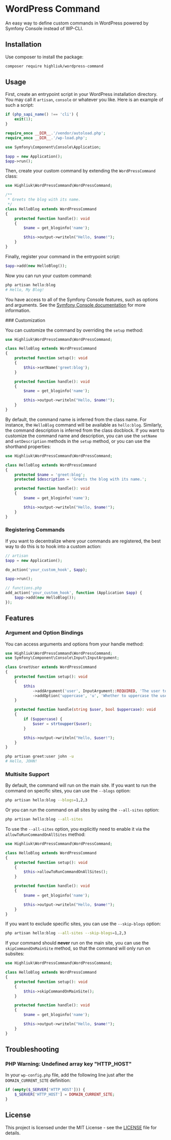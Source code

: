 # WordPress Command

An easy way to define custom commands in WordPress powered by Symfony Console instead of WP-CLI.

## Installation

Use composer to install the package:

```bash
composer require highliuk/wordpress-command
```

## Usage

First, create an entrypoint script in your WordPress installation directory. You may call it `artisan`, `console` or whatever you like. Here is an example of such a script:

```php
if (php_sapi_name() !== 'cli') {
    exit(1);
}

require_once __DIR__.'/vendor/autoload.php';
require_once __DIR__.'/wp-load.php';

use Symfony\Component\Console\Application;

$app = new Application();
$app->run();
```

Then, create your custom command by extending the `WordPressCommand` class:

```php
use Highliuk\WordPressCommand\WordPressCommand;

/**
 * Greets the blog with its name.
 */
class HelloBlog extends WordPressCommand
{
    protected function handle(): void
    {
        $name = get_bloginfo('name');

        $this->output->writeln("Hello, $name!");
    }
}
```

Finally, register your command in the entrypoint script:

```php
$app->add(new HelloBlog());
```

Now you can run your custom command:

```bash
php artisan hello:blog
# Hello, My Blog!
```

You have access to all of the Symfony Console features, such as options and arguments. See the [Symfony Console documentation](https://symfony.com/doc/current/components/console.html) for more information.

### Customization

You can customize the command by overriding the `setup` method:

```php
use Highliuk\WordPressCommand\WordPressCommand;

class HelloBlog extends WordPressCommand
{
    protected function setup(): void
    {
        $this->setName('greet:blog');
    }

    protected function handle(): void
    {
        $name = get_bloginfo('name');

        $this->output->writeln("Hello, $name!");
    }
}
```

By default, the command name is inferred from the class name. For instance, the `HelloBlog` command will be available as `hello:blog`. Similarly, the command description is inferred from the class docblock. If you want to customize the command name and description, you can use the `setName` and `setDescription` methods in the `setup` method, or you can use the shorthand properties:

```php
use Highliuk\WordPressCommand\WordPressCommand;

class HelloBlog extends WordPressCommand
{
    protected $name = 'greet:blog';
    protected $description = 'Greets the blog with its name.';

    protected function handle(): void
    {
        $name = get_bloginfo('name');

        $this->output->writeln("Hello, $name!");
    }
}
```

### Registering Commands

If you want to decentralize where your commands are registered, the best way to do this is to hook into a custom action:

```php
// artisan
$app = new Application();

do_action('your_custom_hook', $app);

$app->run();

// functions.php
add_action('your_custom_hook', function (Application $app) {
    $app->add(new HelloBlog());
});
```

## Features

### Argument and Option Bindings

You can access arguments and options from your handle method:

```php
use Highliuk\WordPressCommand\WordPressCommand;
use Symfony\Component\Console\Input\InputArgument;

class GreetUser extends WordPressCommand
{
    protected function setup(): void
    {
        $this
            ->addArgument('user', InputArgument::REQUIRED, 'The user to greet')
            ->addOption('uppercase', 'u', 'Whether to uppercase the user name');
    }

    protected function handle(string $user, bool $uppercase): void
    {
        if ($uppercase) {
            $user = strtoupper($user);
        }

        $this->output->writeln("Hello, $user!");
    }
}
```

```bash
php artisan greet:user john -u
# Hello, JOHN!
```

### Multisite Support

By default, the command will run on the main site. If you want to run the command on specific sites, you can use the `--blogs` option:

```bash
php artisan hello:blog --blogs=1,2,3
```

Or you can run the command on all sites by using the `--all-sites` option:

```bash
php artisan hello:blog --all-sites
```

To use the `--all-sites` option, you explicitly need to enable it via the `allowToRunCommandOnAllSites` method:

```php
use Highliuk\WordPressCommand\WordPressCommand;

class HelloBlog extends WordPressCommand
{
    protected function setup(): void
    {
        $this->allowToRunCommandOnAllSites();
    }

    protected function handle(): void
    {
        $name = get_bloginfo('name');

        $this->output->writeln("Hello, $name!");
    }
}
```

If you want to exclude specific sites, you can use the `--skip-blogs` option:

```bash
php artisan hello:blog --all-sites --skip-blogs=1,2,3
```

If your command should **never** run on the main site, you can use the `skipCommandOnMainSite` method, so that the command will only run on subsites:

```php
use Highliuk\WordPressCommand\WordPressCommand;

class HelloBlog extends WordPressCommand
{
    protected function setup(): void
    {
        $this->skipCommandOnMainSite();
    }

    protected function handle(): void
    {
        $name = get_bloginfo('name');

        $this->output->writeln("Hello, $name!");
    }
}
```

## Troubleshooting

### PHP Warning: Undefined array key "HTTP_HOST"

In your `wp-config.php` file, add the following line just after the `DOMAIN_CURRENT_SITE` definition:

```php
if (empty($_SERVER['HTTP_HOST'])) {
    $_SERVER['HTTP_HOST'] = DOMAIN_CURRENT_SITE;
}
```

## License

This project is licensed under the MIT License - see the [LICENSE](LICENSE) file for details.
